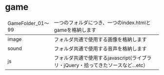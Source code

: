 # game
<table>
<thead>
<tr>
<td>GameFolder_01～99</td>
<td>一つのフォルダにつき、一つのindex.htmlとgameを格納します</td>
</tr>
</thead>
<tbody>
<tr>
<td>image</td>
<td>フォルダ共通で使用する画像を格納します</td>
</tr>
<tr>
<td>sound</td>
<td>フォルダ共通で使用する音声を格納します</td>
</tr>
<tr>
<td>js</td>
<td>フォルダ共通で使用するjavascript(ライブラリ・jQuery・拾ってきたソースなど...etc）</td>
</tr>
<tr>
